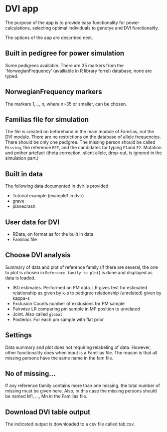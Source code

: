 
<!-- README.md is generated from README.Rmd. Please edit that file -->

# DVI app

The purpose of the app is to provide easy functionality for power
calculations, selecting optimal individuals to genotye and DVI
functionality.

The options of the app are described next.

## Built in pedigree for power simulation

Some pedigrees available. There are 35 markers from the
\`NorwegianFrequency’ (availiable in R library forrel) database, none
are typed.

## NorwegianFrequency markers

The markers 1,…, n, where n=35 or smaller, can be chosen.

## Familias file for simulation

The file is created on beforehand in the main module of Familias, not
the DVI module. There are no restrictions on the database of allele
frequencies. There should be only one pedigree. The missing person
should be called `Missing`, the reference `REF`, and the candidates for
typing `E1`and `E2`. Mutation and pother artefact (theta correction,
silent allele, drop-out, is ignored in the simulation part.)

## Built in data

The following data documented in dvir is provided:

-   Tutorial example (example1 in dvir)
-   grave
-   planecrash

## User data for DVI

-   RData, on format as for the built in data
-   Familias file

## Choose DVI analysis

Summary of data and plot of reference family (if there are several, the
one to plot is chosen in `Reference family to plot`) is done and
displayed as data is loaded.

-   IBD estimates. Performed on PM data. LR gives test for estimated
    relationship as given by k-s to pedigree relationship (unrelated)
    given by kappa-s
-   Exclusion Counts number of exclusions for PM sample
-   Pairwise LR comparing pm sample in MP position to unrelated
-   Joint. Also called `global`
-   Posterior. For each pm sample with flat prior

## Settings

Data summary and plot does not requiring relabeling of data. However,
other functionality does when input is a Familias file. The reason is
that all missing persons have the same name in the fam file.

## No of missing…

If any reference family contains more than one missing, the total number
of missing must be given here. Also, in this case the missing persons
should be named M1, …, Mn in the Familias file.

## Download DVI table output

The indicated output is downloaded to a csv file called tab.csv.
